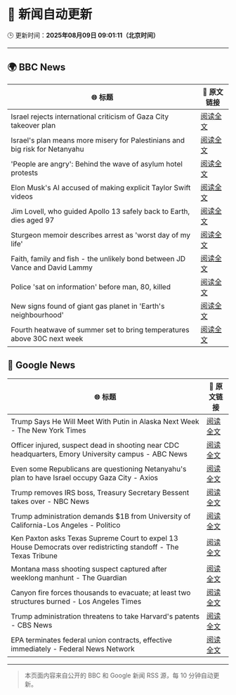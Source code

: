 # 🧠 新闻自动更新

🕒 更新时间：**2025年08月09日 09:01:11（北京时间）**

---

## 🌍 BBC News

| 🌐 标题 | 🔗 原文链接 |
|--------|-------------|
| Israel rejects international criticism of Gaza City takeover plan | [阅读全文](https://www.bbc.com/news/articles/c207p49wrypo?at_medium=RSS&at_campaign=rss) |
| Israel's plan means more misery for Palestinians and big risk for Netanyahu | [阅读全文](https://www.bbc.com/news/articles/cvgv9jj9np7o?at_medium=RSS&at_campaign=rss) |
| 'People are angry': Behind the wave of asylum hotel protests | [阅读全文](https://www.bbc.com/news/articles/c4gerg74y71o?at_medium=RSS&at_campaign=rss) |
| Elon Musk's AI accused of making explicit Taylor Swift videos | [阅读全文](https://www.bbc.com/news/articles/cwye62e1ndjo?at_medium=RSS&at_campaign=rss) |
| Jim Lovell, who guided Apollo 13 safely back to Earth, dies aged 97 | [阅读全文](https://www.bbc.com/news/articles/cl7y8zq5xpno?at_medium=RSS&at_campaign=rss) |
| Sturgeon memoir describes arrest as 'worst day of my life' | [阅读全文](https://www.bbc.com/news/articles/clyv8n0v75vo?at_medium=RSS&at_campaign=rss) |
| Faith, family and fish - the unlikely bond between JD Vance and David Lammy | [阅读全文](https://www.bbc.com/news/articles/czr68vde7nvo?at_medium=RSS&at_campaign=rss) |
| Police 'sat on information' before man, 80, killed | [阅读全文](https://www.bbc.com/news/articles/cgern08j998o?at_medium=RSS&at_campaign=rss) |
| New signs found of giant gas planet in 'Earth's neighbourhood' | [阅读全文](https://www.bbc.com/news/articles/cx2xezw3dkpo?at_medium=RSS&at_campaign=rss) |
| Fourth heatwave of summer set to bring temperatures above 30C next week | [阅读全文](https://www.bbc.com/weather/articles/czjm4zl20wzo?at_medium=RSS&at_campaign=rss) |

## 📰 Google News

| 🌐 标题 | 🔗 原文链接 |
|--------|-------------|
| Trump Says He Will Meet With Putin in Alaska Next Week - The New York Times | [阅读全文](https://news.google.com/rss/articles/CBMigwFBVV95cUxQS2VUYnl0VDhqT1NsaEpnaFZQanI5M0J4bmNHc0xiMDNFQ1I2SjN2T3EzWE96ODhCV21jbkc2MXhXWjBGV1VvZzV5ZDFCTktQYVJITHVNT1B2cV9oZmtrd1dCWHNmZ3hxRHZfcnFBVUM1dEM5Mm80Yml6N0t5MXRETGpJcw?oc=5) |
| Officer injured, suspect dead in shooting near CDC headquarters, Emory University campus - ABC News | [阅读全文](https://news.google.com/rss/articles/CBMiowFBVV95cUxQWlVaVy1hTk5qekdTNXdKRHNGS3NSMjlpbm9EZ3JBc3ZkeS1xVTM4OVZwMHFoRnJGdkcyN041QXhNSHkzOUlfNHNBSU9xOUthNHhUUjByak9jSGZJaFN4c1g3ZTBlWC1iaE9zZ2o5UkJIMXlpRm1pVFUybDY2WVpFUUpKNWszTXhCMTBIMHpadk1TZVpzSFRETU1sMzZFSmRrZUs00gGoAUFVX3lxTE56bEJiY1l4Z2s3SG9EMl9iaXlKREFfSUJqZzFuLVpuWi1GY3RNVWNkTmNMQk1iLWdNZzJMRnJZT1NhWTBwbUlkTjctdGlnSmNpQm1vTWhGZFdHcV9GMjJwaExBWVB4SWxlTUl0T1N2UGRmSFIwVmhQZWtvbzJTMXQyUmxBdkxBajl1RUlTNTI1NDRCS1FRTGVPMHh3YXlyOXQ2ZTZud2w4cQ?oc=5) |
| Even some Republicans are questioning Netanyahu's plan to have Israel occupy Gaza City - Axios | [阅读全文](https://news.google.com/rss/articles/CBMihwFBVV95cUxPZHBiclZ1UE5kSktPVTU5aDNmRHk3UFRYdWw1R2xiVmExS2ZVYS01Q1haSWRteGZMZ0xMVFRpbWxtbUZNN3EwS21hOWctVVdBb3VucWhxc19JUldYTkVMaGVYbHJqZVFLcEVjQUVPTUQ0Sm92V0FWY2JwVk5JMDUyRUFDam56VjQ?oc=5) |
| Trump removes IRS boss, Treasury Secretary Bessent takes over - NBC News | [阅读全文](https://news.google.com/rss/articles/CBMilgFBVV95cUxQMU9TQkk4eHdPUDYzc0VzSnFaMjVpbXU5WmI2VDhiRmgyVjlkbGxfOUdGT2tiUVU4bU1NTUlzOUo2akhCXzhvTDM0TEtORWkwOXliM3E5UThDekNuTkZSdmdHM211NExKUFJPRGRMTEJJblJLT0ZROEFsMlhKYVpwUlVSVFJScVNlVWNqSENYMk1qbUZUSWfSAVZBVV95cUxNeVNlekxSMDdBekN3d2pocmhJRTRtdnQ4bVBpWTBiS1FQOUkxZVFYdDhJU2s0bkpuUi1VMEtRTGhVWl94R1hsbExHLVpNYnFtZWNYNjJMQQ?oc=5) |
| Trump administration demands $1B from University of California-Los Angeles - Politico | [阅读全文](https://news.google.com/rss/articles/CBMiygFBVV95cUxQS0QtaG50UnFfMm42bGZGY3BXYmxpR05tRHpoa3c4Tzd5WWVjNFlqYWxjczY3NWtmUms4WjBDbzZ1c2NLT3p4bkl6bF9oR3hhcEg0M2dpSHFWTWFZaU1rMGR0Y0ZhbThSTlU1OTZZVlJ5RWJMblh2ZVJOX01pQ0FycWI3YnUtbEVLQmUxYUY0bW1rOGxpSlpualZrSU9qZjZWLUI3WkpIeHV5eC1xYldkZ09VTzdFZVcxLTl3SHUzVG02eVRwM2RHMExR?oc=5) |
| Ken Paxton asks Texas Supreme Court to expel 13 House Democrats over redistricting standoff - The Texas Tribune | [阅读全文](https://news.google.com/rss/articles/CBMipgFBVV95cUxOemctV1k2Q0NiUWoyY1pUVGxZMGlmZVFfY19uQk1PbE4teHcyOWlwSXlJQXh1RFRYbmdWN2ZvNjlINkh6c1BqdWV6WFpvS3dEOEFzNGdFQjRxUnBuY01heVM1eDdMWFREbVozU25TXzFKODM3TU5JVjY0dTdRREhuR2MzSFFwbGNrLUVxQm1KS1NmWngxVmJyeG85NkZfak8wSTZIdXFR?oc=5) |
| Montana mass shooting suspect captured after weeklong manhunt - The Guardian | [阅读全文](https://news.google.com/rss/articles/CBMijwFBVV95cUxQUDFVM1VhT2tGbHp5ZGVwRkg1NjhwOVo5MGx2ZEVJcWpCMWlrWF9TMVZDU2pNYndrckF0SnNGeUkxQkxpNUF0d1c1aFVKXzdGbnQtdHBGUWZOMS1VMTVBMURYNGJFUVpuVVpqTmZhZkRuUFdUZUJzVFpURUFJSUFNYzRqNTdxMm5ZcWZjRmN2cw?oc=5) |
| Canyon fire forces thousands to evacuate; at least two structures burned - Los Angeles Times | [阅读全文](https://news.google.com/rss/articles/CBMieEFVX3lxTE1FRWtQMG90UTlVcDJGQWp5Z1o3Zm9TM3FsaUlqUWZhamg4M1ZkYlFpQW5iTXFvYUhaTUQwMmdZUXNwUks0UERPaHctcEI0TEVtTlVZV3VZWmNJUFNJY1V4bkV2M2dCa0lWbXNfX3hyc3AyUE9uQkFIMg?oc=5) |
| Trump administration threatens to take Harvard's patents - CBS News | [阅读全文](https://news.google.com/rss/articles/CBMijgFBVV95cUxORDQ2VE81ci1zZUI0akY2THdqcWloSDBaTHBaV2JrcGloX0hFTVV0UWFCN0FfT18wR0RDczZrTEItUWdDbFBKeWtEZE4xODJjQ2RRbkNVX2tkM2lYU0oxTnhIQS1kQVRJT1o4UVR3VmtZdmFTeXBnZ0ZteDA1SXlwN055eVB5UGJfREdVbHJ30gGTAUFVX3lxTFBxVnpNZFdTRkVEb1ZrWERQMUpjbmpYNkdvM0RmMnhwaU5IeXFHUEtOdjMySmJ3bl9HR3dnMWJvNDhabXJHR1JCdnJuSm43bnIxekNRbXNMRDBrM0V2R1FhTl9feWR0UnRLQkV5SVE4T2JsbXRNTTZBYkpjVzVVMWFqSTBERkN4UzVCa3VDaFNMUFpaSQ?oc=5) |
| EPA terminates federal union contracts, effective immediately - Federal News Network | [阅读全文](https://news.google.com/rss/articles/CBMiqwFBVV95cUxQWkRldGhVNDZaaUhwd3Z6eEx3OEhKQmlwVUx6X0c5bXVEOUVxeGhsbHRRdTJsZElYWTUtRmRYT3lDVHJLYlVBZjJUR0YyeTVlT09oaE1Uanc5NXdUZjY4NHpNMlNHQjJxTmlOay1XZmR6NUk0UEplMU11RVJHS0FReld0M3NqLVBEcUVaS3NLMGptMXFoaENxY3dTQ3VOZmJhdGFrcjFubGVrbzQ?oc=5) |

---
> 本页面内容来自公开的 BBC 和 Google 新闻 RSS 源，每 10 分钟自动更新。